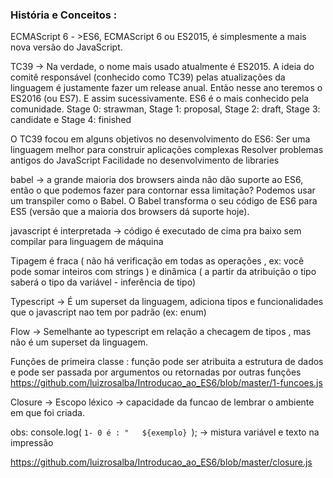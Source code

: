 ### História e Conceitos : 
  
  ECMAScript 6 - >ES6, ECMAScript 6 ou ES2015, é simplesmente a mais nova versão do JavaScript.
  
  TC39 -> Na verdade, o nome mais usado atualmente é ES2015. A ideia do comitê responsável (conhecido como TC39) pelas atualizações da linguagem é justamente fazer um release anual. Então nesse ano teremos o ES2016 (ou ES7). E assim sucessivamente. ES6 é o mais conhecido pela comunidade.
  Stage 0: strawman, Stage 1: proposal, Stage 2: draft, Stage 3: candidate e Stage 4: finished
  
  O TC39 focou em alguns objetivos no desenvolvimento do ES6:
Ser uma linguagem melhor para construir aplicações complexas
Resolver problemas antigos do JavaScript
Facilidade no desenvolvimento de libraries


  
  babel -> a grande maioria dos browsers ainda não dão suporte ao ES6, então o que podemos fazer para contornar essa limitação? Podemos usar um transpiler como o Babel. O Babel transforma o seu código de ES6 para ES5 (versão que a maioria dos browsers dá suporte hoje).
  
  javascript é interpretada -> código é executado de cima pra baixo sem compilar para linguagem de máquina 
  
  Tipagem é fraca  ( não há verificação em todas as operações , ex: você pode somar inteiros com strings ) e dinâmica ( a partir da atribuição o tipo saberá o tipo da variável - inferência de tipo)
  
  Typescript -> É um superset da linguagem, adiciona tipos e funcionalidades que o javascript nao tem por padrão (ex: enum)
  
  Flow -> Semelhante ao typescript em relação a checagem de tipos , mas não é um superset da linguagem. 
  
  Funções de primeira classe : função pode ser atribuita a estrutura de dados e pode ser passada por argumentos ou retornadas por outras funções 
    https://github.com/luizrosalba/Introducao_ao_ES6/blob/master/1-funcoes.js
  
  Closure -> Escopo léxico -> capacidade da funcao de lembrar o ambiente em que foi criada. 
  
   obs: console.log( `1- 0 é : "   ${exemplo} `); -> mistura variável e texto na impressão 
  
  https://github.com/luizrosalba/Introducao_ao_ES6/blob/master/closure.js
  
